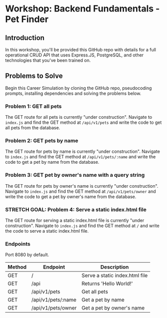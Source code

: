 # Workshop: Backend Fundamentals - Pet Finder

## Introduction

In this workshop, you'll be provided this GitHub repo with details for a full operational CRUD API that uses Express.JS, PostgreSQL, and other technologies that you've been trained on.

## Problems to Solve

Begin this Career Simulation by cloning the GitHub repo, pseudocoding prompts, installing dependencies and solving the problems below.

### Problem 1: GET all pets

The GET route for all pets is currently "under construction". Navigate to `index.js` and find the GET method at `/api/v1/pets` and write the code to get all pets from the database.

<!-- My Answer:
1.	Start GET request at endpoint /api/v1/pets
2.	Fetch all pets from the database
3.	Return all pets as a JSON response
4.	End GET request

app.get('/api/v1/pets', (req, res) => {
    res.json(petsDatabase);
});

 -->

### Problem 2: GET pets by name

The GET route for pets by name is currently "under construction". Navigate to `index.js` and find the GET method at `/api/v1/pets/:name` and write the code to get a pet by name from the database.

<!-- My Answer:
1.	Start GET request at endpoint /api/v1/pets/:name
2.	Extract 'name' from the route parameter
3.	Search for the pet by name in the database
4.	If pet is found, return it as JSON
5.	If pet is not found, return a 404 error
6.	End GET request

app.get('/api/v1/pets/:name', (req, res) => {
    const { name } = req.params;
    const pet = petsDatabase.find(pet => pet.name === name);
    if (pet) {
        res.json(pet);
    } else {
        res.status(404).send('Pet not found');
    }
});
 -->

### Problem 3: GET pet by owner's name with a query string

The GET route for pets by owner's name is currently "under construction". Navigate to `index.js` and find the GET method at `/api/v1/pets/owner` and write the code to get a pet by owner's name from the database.

<!-- My Answer:
1.	Start GET request at endpoint /api/v1/pets/owner
2.	Extract 'ownerName' from the query string
3.	Search for pets by owner's name in the database
4.	Return all matching pets as JSON
5.	End GET request

app.get('/api/v1/pets/owner', (req, res) => {
    const { ownerName } = req.query;
    const pets = petsDatabase.filter(pet => pet.owner === ownerName);
    if (pets.length > 0) {
        res.json(pets);
    } else {
        res.status(404).send('No pets found for this owner');
    }
});
 -->

### STRETCH GOAL: Problem 4: Serve a static index.html file

The GET route for serving a static index.html file is currently "under construction". Navigate to `index.js` and find the GET method at `/` and write the code to serve a static index.html file.

<!-- My answer:
1.	Start GET request at endpoint /
2.	Serve the static index.html file from the 'public' directory
3.	Use path module to resolve file path
4.	End GET request

const path = require('path');

app.get('/', (req, res) => {
    res.sendFile(path.join(__dirname, 'public', 'index.html'));
});
 -->

### Endpoints

Port 8080 by default.

| Method | Endpoint           | Description                    |
| ------ | ------------------ | ------------------------------ |
| GET    | /                  | Serve a static index.html file |
| GET    | /api               | Returns 'Hello World!'         |
| GET    | /api/v1/pets       | Get all pets                   |
| GET    | /api/v1/pets/:name | Get a pet by name              |
| GET    | /api/v1/pets/owner | Get a pet by owner's name      |
